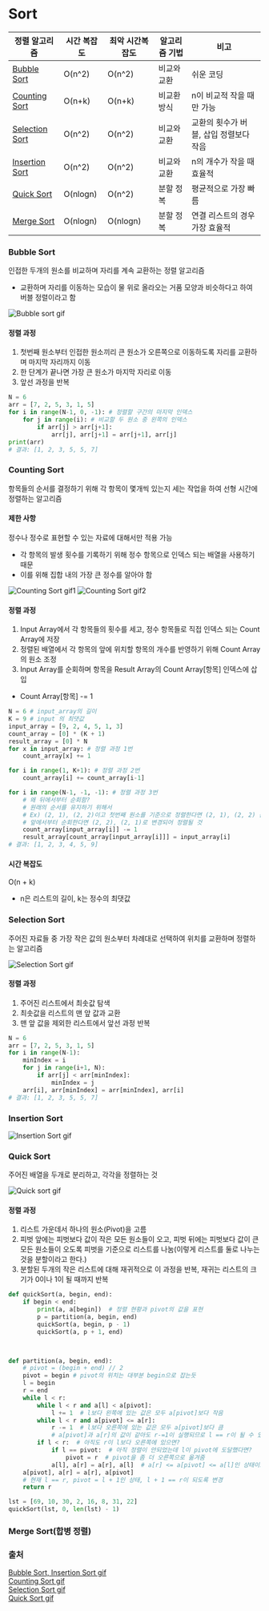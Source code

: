 # Sort

|정렬 알고리즘|시간 복잡도|최악 시간복잡도|알고리즘 기법|비고|
|---|---|---|---|---|
|[Bubble Sort](#bubble-sort)|O(n^2)|O(n^2)|비교와 교환|쉬운 코딩|
|[Counting Sort](#counting-sort)|O(n+k)|O(n+k)|비교환 방식|n이 비교적 작을 때만 가능|
|[Selection Sort](#selection-sort)|O(n^2)|O(n^2)|비교와 교환|교환의 횟수가 버블, 삽입 정렬보다 작음|
|[Insertion Sort](#insertion-sort)|O(n^2)|O(n^2)|비교와 교환|n의 개수가 작을 때 효율적|
|[Quick Sort](#quick-sort)|O(nlogn)|O(n^2)|분할 정복|평균적으로 가장 빠름|
|[Merge Sort](#merge-sort합병-정렬)|O(nlogn)|O(nlogn)|분할 정복|연결 리스트의 경우 가장 효율적|


### Bubble Sort
인접한 두개의 원소를 비교하며 자리를 계속 교환하는 정렬 알고리즘
* 교환하며 자리를 이동하는 모습이 물 위로 올라오는 거품 모양과 비슷하다고 하여 버블 정렬이라고 함

![Bubble sort gif](https://i.stack.imgur.com/XNbE0.gif)

#### 정렬 과정
1. 첫번째 원소부터 인접한 원소끼리 큰 원소가 오른쪽으로 이동하도록 자리를 교환하며 마지막 자리까지 이동
2. 한 단계가 끝나면 가장 큰 원소가 마지막 자리로 이동
3. 앞선 과정을 반복


```python
N = 6
arr = [7, 2, 5, 3, 1, 5]
for i in range(N-1, 0, -1): # 정렬할 구간의 마지막 인덱스
    for j in range(i): # 비교할 두 원소 중 왼쪽의 인덱스
        if arr[j] > arr[j+1]:
            arr[j], arr[j+1] = arr[j+1], arr[j]
print(arr)
# 결과: [1, 2, 3, 5, 5, 7]
```


### Counting Sort
항목들의 순서를 결정하기 위해 각 항목이 몇개씩 있는지 세는 작업을 하여 선형 시간에 정렬하는 알고리즘

#### 제한 사항
정수나 정수로 표현할 수 있는 자료에 대해서만 적용 가능
- 각 항목의 발생 횟수를 기록하기 위해 정수 항목으로 인덱스 되는 배열을 사용하기 때문
- 이를 위해 집합 내의 가장 큰 정수를 알아야 함

![Counting Sort gif1](https://velog.velcdn.com/images%2Fcrosstar1228%2Fpost%2Fd9b38630-27b6-4977-a26a-41008d887593%2Fimg.gif)
![Counting Sort gif2](https://velog.velcdn.com/images%2Fcrosstar1228%2Fpost%2Ff104788c-1e62-47d4-a641-fe2c80aa05f9%2Fimg%20(1).gif)

#### 정렬 과정
1. Input Array에서 각 항목들의 횟수를 세고, 정수 항목들로 직접 인덱스 되는 Count Array에 저장
2. 정렬된 배열에서 각 항목의 앞에 위치할 항목의 개수를 반영하기 위해 Count Array의 원소 조정
3. Input Array를 순회하며 항목을 Result Array의 Count Array[항목] 인덱스에 삽입
  - Count Array[항목] -= 1

```python
N = 6 # input_array의 길이
K = 9 # input 의 최댓값
input_array = [9, 2, 4, 5, 1, 3]
count_array = [0] * (K + 1)
result_array = [0] * N
for x in input_array: # 정렬 과정 1번
    count_array[x] += 1

for i in range(1, K+1): # 정렬 과정 2번
    count_array[i] += count_array[i-1]

for i in range(N-1, -1, -1): # 정렬 과정 3번
    # 왜 뒤에서부터 순회함?
    # 원래의 순서를 유지하기 위해서
    # Ex) (2, 1), (2, 2)이고 첫번째 원소를 기준으로 정렬한다면 (2, 1), (2, 2) 순서를 유지할 수 있다.
    # 앞에서부터 순회한다면 (2, 2), (2, 1)로 변경되어 정렬될 것
    count_array[input_array[i]] -= 1
    result_array[count_array[input_array[i]]] = input_array[i]
# 결과: [1, 2, 3, 4, 5, 9]
```

#### 시간 복잡도
O(n + k)
- n은 리스트의 길이, k는 정수의 최댓값

### Selection Sort
주어진 자료들 중 가장 작은 값의 원소부터 차례대로 선택하여 위치를 교환하며 정렬하는 알고리즘

![Selection Sort gif](https://miro.medium.com/v2/resize:fit:720/format:webp/1*5WXRN62ddiM_Gcf4GDdCZg.gif)

#### 정렬 과정
1. 주어진 리스트에서 최솟값 탐색
2. 최솟값을 리스트의 맨 앞 값과 교환
3. 맨 앞 값을 제외한 리스트에서 앞선 과정 반복
```python
N = 6
arr = [7, 2, 5, 3, 1, 5]
for i in range(N-1):
    minIndex = i
    for j in range(i+1, N):
        if arr[j] < arr[minIndex]:
            minIndex = j
    arr[i], arr[minIndex] = arr[minIndex], arr[i]
# 결과: [1, 2, 3, 5, 5, 7]
```

### Insertion Sort
![Insertion Sort gif](https://i.stack.imgur.com/nL73t.gif)

### Quick Sort
주어진 배열을 두개로 분리하고, 각각을 정렬하는 것

![Quick sort gif](https://engineering.fb.com/wp-content/uploads/2022/07/Hermes-quicksort.gif)

#### 정렬 과정
1. 리스트 가운데서 하나의 원소(Pivot)을 고름
2. 피벗 앞에는 피벗보다 값이 작은 모든 원소들이 오고, 피벗 뒤에는 피벗보다 값이 큰 모든 원소들이 오도록 피벗을 기준으로 리스트를 나눔(이렇게 리스트를 둘로 나누는 것을 분할이라고 한다.)
3. 분할된 두개의 작은 리스트에 대해 재귀적으로 이 과정을 반복, 재귀는 리스트의 크기가 0이나 1이 될 때까지 반복


```python
def quickSort(a, begin, end):
    if begin < end:
        print(a, a[begin])  # 정렬 현황과 pivot의 값을 표현
        p = partition(a, begin, end)
        quickSort(a, begin, p - 1)
        quickSort(a, p + 1, end)
        


def partition(a, begin, end):
    # pivot = (begin + end) // 2
    pivot = begin # pivot의 위치는 대부분 begin으로 잡는듯
    l = begin
    r = end
    while l < r:
        while l < r and a[l] < a[pivot]:
            l += 1  # l보다 왼쪽에 있는 값은 모두 a[pivot]보다 작음
        while l < r and a[pivot] <= a[r]:
            r -= 1  # l보다 오른쪽에 있는 값은 모두 a[pivot]보다 큼
            # a[pivot]과 a[r]의 값이 같아도 r-=1이 실행되므로 l == r이 될 수 있음
        if l < r:  # 아직도 r이 l보다 오른쪽에 있으면?
            if l == pivot:  # 아직 정렬이 안되었는데 l이 pivot에 도달했다면?
                pivot = r  # pivot을 좀 더 오른쪽으로 옮겨줌
            a[l], a[r] = a[r], a[l]  # a[r] <= a[pivot] <= a[l]인 상태이므로 변경
    a[pivot], a[r] = a[r], a[pivot]
    # 현재 l == r, pivot = l + 1인 상태, l + 1 == r이 되도록 변경
    return r

lst = [69, 10, 30, 2, 16, 8, 31, 22]
quickSort(lst, 0, len(lst) - 1)
```

### Merge Sort(합병 정렬)


### 출처

[Bubble Sort, Insertion Sort gif](https://stackoverflow.com/questions/67729819/is-it-bubble-sort-or-insertion-sort)  
[Counting Sort gif](https://velog.io/@crosstar1228/DSsorting3-counting-radix-topological)  
[Selection Sort gif](http://www.xybernetics.com/techtalk/SortingAlgorithmsExplained/SortingAlgorithmsExplained.html)  
[Quick Sort gif](https://engineering.fb.com/2022/07/20/security/hermes-quicksort-to-run-doom/attachment/hermes-quicksort/)